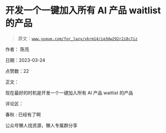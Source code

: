 # 开发一个一键加入所有 AI 产品 waitlist 的产品

> 原文：[`www.yuque.com/for_lazy/xkrm14/iq3dw292r2i8c7iz`](https://www.yuque.com/for_lazy/xkrm14/iq3dw292r2i8c7iz)



作者： 陈亮



日期：2023-03-24



点赞数：22



正文：



现在最好的时机是开发一个一键加入所有 AI 产品 waitlist 的产品



评论区：



春秋 : 已经有了啊



公众号懒人找资源，懒人专属群分享

